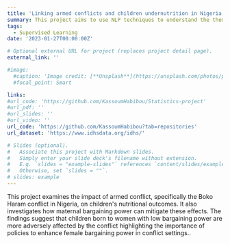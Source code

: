 ```yaml
---
title: 'Linking armed conflicts and children undernutrition in Nigeria: the mitigating effects of maternal bargaining power'
summary: This project aims to use NLP techniques to understand the themes that concern French citizens for the post-COVID period.
tags:
  - Supervised Learning
date: '2023-01-27T00:00:00Z'

# Optional external URL for project (replaces project detail page).
external_link: ''

#image:
  #caption: 'Image credit: [**Unsplash**](https://unsplash.com/photos/pLCdAaMFLTE)'
  #focal_point: Smart

links:
#url_code: 'https://github.com/KassoumHabibou/Statistics-project'
#url_pdf: ''
#url_slides: ''
#url_video: ''
url_code: 'https://github.com/KassoumHabibou?tab=repositories'
url_dataset: 'https://www.idhsdata.org/idhs/'

# Slides (optional).
#   Associate this project with Markdown slides.
#   Simply enter your slide deck's filename without extension.
#   E.g. `slides = "example-slides"` references `content/slides/example-slides.md`.
#   Otherwise, set `slides = ""`.
# slides: example
---
```

This project examines the impact of armed conflict, specifically the Boko Haram conflict in Nigeria, on children's nutritional outcomes. It also investigates how maternal bargaining power can mitigate these effects. The findings suggest that children born to women with low bargaining power are more adversely affected by the conflict highlighting the importance of policies to enhance female bargaining power in conflict settings..
